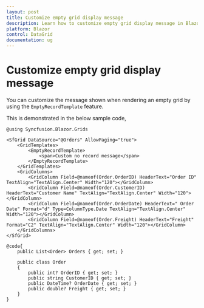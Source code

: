 ```yaml
---
layout: post
title: Customize empty grid display message
description: Learn how to customize empty grid display message in Blazor DataGrid component
platform: Blazor
control: DataGrid
documentation: ug
---
```


# Customize empty grid display message

You can customize the message shown when rendering an empty grid by using the `EmptyRecordTemplate` feature.

This is demonstrated in the below sample code,

```cshtml
@using Syncfusion.Blazor.Grids

<SfGrid DataSource="@Orders" AllowPaging="true">
    <GridTemplates>
        <EmptyRecordTemplate>
            <span>Custom no record message</span>
        </EmptyRecordTemplate>
    </GridTemplates>
    <GridColumns>
        <GridColumn Field=@nameof(Order.OrderID) HeaderText="Order ID" TextAlign="TextAlign.Center" Width="120"></GridColumn>
        <GridColumn Field=@nameof(Order.CustomerID) HeaderText="Customer Name" TextAlign="TextAlign.Center" Width="120"></GridColumn>
        <GridColumn Field=@nameof(Order.OrderDate) HeaderText=" Order Date" Format="d" Type=ColumnType.Date TextAlign="TextAlign.Center" Width="120"></GridColumn>
        <GridColumn Field=@nameof(Order.Freight) HeaderText="Freight" Format="C2" TextAlign="TextAlign.Center" Width="120"></GridColumn>
    </GridColumns>
</SfGrid>

@code{
    public List<Order> Orders { get; set; }

    public class Order
    {
        public int? OrderID { get; set; }
        public string CustomerID { get; set; }
        public DateTime? OrderDate { get; set; }
        public double? Freight { get; set; }
    }
}
```